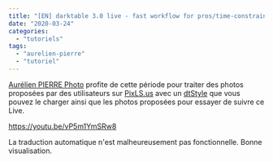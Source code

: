 ```yaml
---
title: "[EN] darktable 3.0 live - fast workflow for pros/time-constrained photographers"
date: "2020-03-24"
categories: 
  - "tutoriels"
tags: 
  - "aurelien-pierre"
  - "tutoriel"
---
```


[Aurélien PIERRE Photo](https://www.youtube.com/channel/UCmsSn3fujI81EKEr4NLxrcg) profite de cette période pour traiter des photos proposées par des utilisateurs sur [PixLS.us](https://www.youtube.com/redirect?v=vP5m1YmSRw8&redir_token=7Z7Q9irILZfjkTNHfl6SdznnNwZ8MTU4NTEyMzU5NEAxNTg1MDM3MTk0&event=video_description&q=https%3A%2F%2Fdiscuss.pixls.us%2Ft%2Fbasic-semi-automated-style-for-darktable-3-0-filmic%2F17072%3Fu%3Daurelienpierre) avec un [dtStyle](https://discuss.pixls.us/uploads/short-url/dxe4MWWHkaAyc6Ga28S4qDTDrzl.dtstyle) que vous pouvez le charger ainsi que les photos proposées pour essayer de suivre ce Live.

https://youtu.be/vP5m1YmSRw8

La traduction automatique n'est malheureusement pas fonctionnelle. Bonne visualisation.
